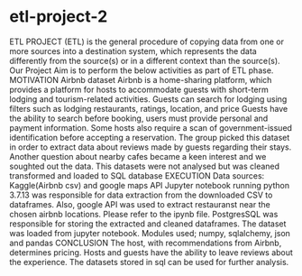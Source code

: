 # etl-project-2
ETL PROJECT
(ETL) is the general procedure of copying data from one or more sources into a destination system, which represents the data differently from the source(s) or in a different context than the source(s).
Our Project Aim is to perform the below activities as part of ETL phase.
MOTIVATION
Airbnb dataset
Airbnb is a home-sharing platform, which provides a platform for hosts to accommodate guests with short-term lodging and tourism-related activities. Guests can search for lodging using filters such as lodging  restaurants, ratings, location, and price Guests have the ability to search before booking, users must provide personal and payment information. Some hosts also require a scan of government-issued identification before accepting a reservation.
The group picked this dataset in order to extract data about reviews made by guests regarding their stays. Another question about nearby cafes became a keen interest and we soughted out the data. This datasets were not analysed but was cleaned transformed and loaded to SQL database
EXECUTION
Data sources: Kaggle(Airbnb csv) and google maps API
Jupyter notebook running python 3.7.13 was responsible for data extraction from the downloaded CSV to dataframes. Also, google API was used to extract restauranst near the chosen airbnb locations. Please refer to the ipynb file.
PostgresSQL was responsible for storing the extracted and cleaned dataframes. The dataset was loaded from jupyter notebook.
Modules used; numpy, sqlalchemy, json and pandas
CONCLUSION
The host, with recommendations from Airbnb, determines pricing. Hosts and guests have the ability to leave reviews about the experience. The datasets stored in sql can be used for further analysis.
